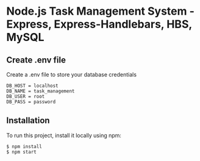 # Node.js Task Management System - Express, Express-Handlebars, HBS, MySQL


## Create .env file
Create a .env file to store your database credentials

```
DB_HOST = localhost
DB_NAME = task_management
DB_USER = root
DB_PASS = password
```

## Installation
To run this project, install it locally using npm:

```
$ npm install
$ npm start
```


